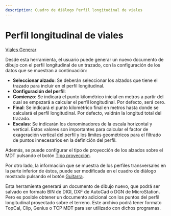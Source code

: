 ```yaml
---
description: Cuadro de diálogo Perfil longitudinal de viales
---
```


# Perfil longitudinal de viales

[Viales Generar](../../fichas-de-herramientas/untitled-256/untitled-329.md)

Desde esta herramienta, el usuario puede generar un nuevo documento de dibujo con el perfil longitudinal de un trazado, con la configuración de los datos que se muestran a continuación:

* **Seleccionar alzado**: Se deberán seleccionar los alzados que tiene el trazado para incluir en el perfil longitudinal.
* **Configuración del perfil**:
* **Comienzo**: Se indicará el punto kilométrico inicial en metros a partir del cual se empezará a calcular el perfil longitudinal. Por defecto, será cero.
* **Final**: Se indicará el punto kilométrico final en metros hasta donde se calculará el perfil longitudinal. Por defecto, valdrán la longitud total del trazado.
* **Escalas**: Se indicarán los denominadores de la escala horizontal y vertical. Estos valores son importantes para calcular el factor de exageración vertical del perfil y los límites geométricos para el filtrado de puntos innecesarios en la definición del perfil.

Además, se puede configurar el tipo de proyección de los alzados sobre el MDT pulsando el botón [Tipo proyección](../../herramientas-mdt/untitled-172/untitled-204.md).

Por otro lado, la información que se muestra de los perfiles transversales en la parte inferior de éstos, puede ser modificada en el cuadro de diálogo mostrado pulsando el botón [Guitarra](../../herramientas-mdt/untitled-172/untitled-121.md).

Esta herramienta generará un documento de dibujo nuevo, que podrá ser salvado en formato BIN de DIGI, DXF de AutoCad o DGN de MicroStation. Pero es posible obtener un documento adicional con los puntos del perfil longitudinal proyectado sobre el terreno. Este archivo podrá tener formato TopCal, Clip, Genius o TCP MDT para ser utilizado con dichos programas.

